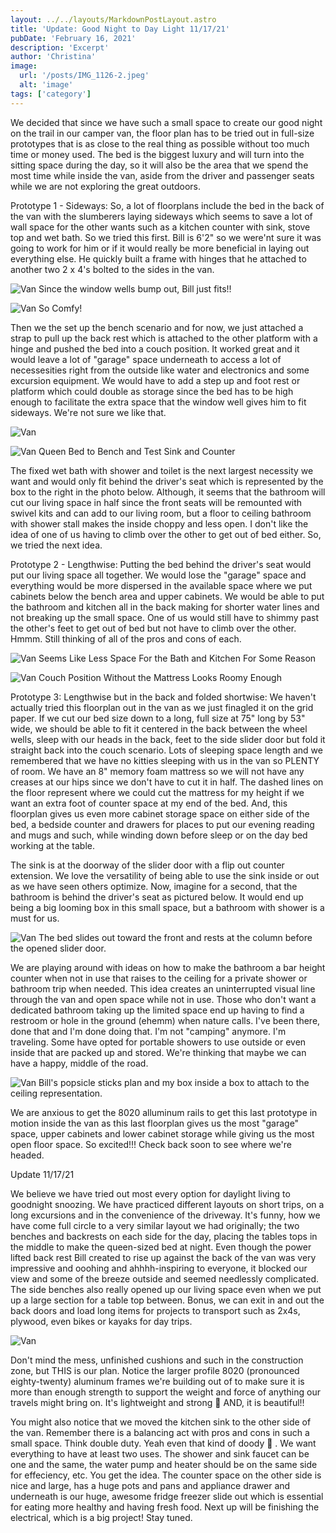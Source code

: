 ```yaml
---
layout: ../../layouts/MarkdownPostLayout.astro
title: 'Update: Good Night to Day Light 11/17/21'
pubDate: 'February 16, 2021'
description: 'Excerpt'
author: 'Christina'
image:
  url: '/posts/IMG_1126-2.jpeg'
  alt: 'image'
tags: ['category']
---
```


We decided that since we have such a small space to create our good night on the trail in our camper van, the floor plan has to be tried out in full-size prototypes that is as close to the real thing as possible without too much time or money used. The bed is the biggest luxury and will turn into the sitting space during the day, so it will also be the area that we spend the most time while inside the van, aside from the driver and passenger seats while we are not exploring the great outdoors.

Prototype 1 - Sideways: So, a lot of floorplans include the bed in the back of the van with the slumberers laying sideways which seems to save a lot of wall space for the other wants such as a kitchen counter with sink, stove top and wet bath. So we tried this first. Bill is 6'2" so we were'nt sure it was going to work for him or if it would really be more beneficial in laying out everything else. He quickly built a frame with hinges that he attached to another two 2 x 4's bolted to the sides in the van.

![Van](images/posts/IMG_1133.jpeg)
Since the window wells bump out, Bill just fits!!

![Van](images/posts/IMG_1126-1.jpeg)
So Comfy!

Then we the set up the bench scenario and for now, we just attached a strap to pull up the back rest which is attached to the other platform with a hinge and pushed the bed into a couch position. It worked great and it would leave a lot of "garage" space underneath to access a lot of necessesities right from the outside like water and electronics and some excursion equipment. We would have to add a step up and foot rest or platform which could double as storage since the bed has to be high enough to facilitate the extra space that the window well gives him to fit sideways. We're not sure we like that.

![Van](images/posts/IMG_1136.jpeg)

![Van](images/posts/IMG_1139.jpeg)
Queen Bed to Bench and Test Sink and Counter

The fixed wet bath with shower and toilet is the next largest necessity we want and would only fit behind the driver's seat which is represented by the box to the right in the photo below. Although, it seems that the bathroom will cut our living space in half since the front seats will be remounted with swivel kits and can add to our living room, but a floor to ceiling bathroom with shower stall makes the inside choppy and less open. I don't like the idea of one of us having to climb over the other to get out of bed either. So, we tried the next idea.

Prototype 2 - Lengthwise: Putting the bed behind the driver's seat would put our living space all together. We would lose the "garage" space and everything would be more dispersed in the available space where we put cabinets below the bench area and upper cabinets. We would be able to put the bathroom and kitchen all in the back making for shorter water lines and not breaking up the small space. One of us would still have to shimmy past the other's feet to get out of bed but not have to climb over the other. Hmmm. Still thinking of all of the pros and cons of each.

![Van](images/posts/IMG_1224.jpeg)
Seems Like Less Space For the Bath and Kitchen For Some Reason

![Van](images/posts/IMG_1169-1.jpeg)
Couch Position Without the Mattress Looks Roomy Enough

Prototype 3: Lengthwise but in the back and folded shortwise: We haven't actually tried this floorplan out in the van as we just finagled it on the grid paper. If we cut our bed size down to a long, full size at 75" long by 53" wide, we should be able to fit it centered in the back between the wheel wells, sleep with our heads in the back, feet to the side slider door but fold it straight back into the couch scenario. Lots of sleeping space length and we remembered that we have no kitties sleeping with us in the van so PLENTY of room. We have an 8" memory foam mattress so we will not have any creases at our hips since we don't have to cut it in half. The dashed lines on the floor represent where we could cut the mattress for my height if we want an extra foot of counter space at my end of the bed. And, this floorplan gives us even more cabinet storage space on either side of the bed, a bedside counter and drawers for places to put our evening reading and mugs and such, while winding down before sleep or on the day bed working at the table.

The sink is at the doorway of the slider door with a flip out counter extension. We love the versatility of being able to use the sink inside or out as we have seen others optimize. Now, imagine for a second, that the bathroom is behind the driver's seat as pictured below. It would end up being a big looming box in this small space, but a bathroom with shower is a must for us.

![Van](images/posts/IMG_1302.jpeg)
The bed slides out toward the front and rests at the column before the opened slider door.

We are playing around with ideas on how to make the bathroom a bar height counter when not in use that raises to the ceiling for a private shower or bathroom trip when needed. This idea creates an uninterrupted visual line through the van and open space while not in use. Those who don't want a dedicated bathroom taking up the limited space end up having to find a restroom or hole in the ground (ehemm) when nature calls. I've been there, done that and I'm done doing that. I'm not "camping" anymore. I'm traveling. Some have opted for portable showers to use outside or even inside that are packed up and stored. We're thinking that maybe we can have a happy, middle of the road.

![Van](images/posts/IMG_1294.jpeg)
Bill's popsicle sticks plan and my box inside a box to attach to the ceiling representation.

We are anxious to get the 8020 alluminum rails to get this last prototype in motion inside the van as this last floorplan gives us the most "garage" space, upper cabinets and lower cabinet storage while giving us the most open floor space. So excited!!! Check back soon to see where we're headed.

Update 11/17/21

We believe we have tried out most every option for daylight living to goodnight snoozing. We have practiced different layouts on short trips, on a long excursions and in the convenience of the driveway. It's funny, how we have come full circle to a very similar layout we had originally; the two benches and backrests on each side for the day, placing the tables tops in the middle to make the queen-sized bed at night. Even though the power lifted back rest Bill created to rise up against the back of the van was very impressive and ooohing and ahhhh-inspiring to everyone, it blocked our view and some of the breeze outside and seemed needlessly complicated. The side benches also really opened up our living space even when we put up a large section for a table top between. Bonus, we can exit in and out the back doors and load long items for projects to transport such as 2x4s, plywood, even bikes or kayaks for day trips.

![Van](images/posts/IMG_6136.jpeg)

Don't mind the mess, unfinished cushions and such in the construction zone, but THIS is our plan. Notice the larger profile 8020 (pronounced eighty-twenty) aluminum frames we're building out of to make sure it is more than enough strength to support the weight and force of anything our travels might bring on. It's lightweight and strong 🦾 AND, it is beautiful!!

You might also notice that we moved the kitchen sink to the other side of the van. Remember there is a balancing act with pros and cons in such a small space. Think double duty. Yeah even that kind of doody 💩 . We want everything to have at least two uses. The shower and sink faucet can be one and the same, the water pump and heater should be on the same side for effeciency, etc. You get the idea. The counter space on the other side is nice and large, has a huge pots and pans and appliance drawer and underneath is our huge, awesome fridge freezer slide out which is essential for eating more healthy and having fresh food. Next up will be finishing the electrical, which is a big project! Stay tuned.
